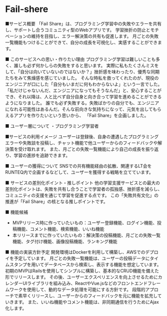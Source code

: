 # Fail-shere

■サービス概要
「Fail Share」は、プログラミング学習中の失敗やエラーを共有し、サポートし合うコミュニティ型のWebアプリです。
学習挫折の防止とモチベーションの維持を目指し、エラー解決策の共有も促進します。
月ごとの失敗一覧機能もつけることができて、自分の成長を可視化し、実感することができます。

■ このサービスへの思い・作りたい理由
プログラミング学習は難しいことも多く、誰しも必ず何かしらの失敗をすると思います。
実際に私もたくさんミスをして、「自分は向いていないのではないか？」挫折感を味わったり、優秀な同期たちをみて焦燥感を感じていました。
そんな時私を救ってくれたのが、現役のエンジニアが口にした「自分もいまだに何もわからないよ」という一言でした。
「私だけじゃないんだ、エンジニアになってもそうなんだ」と、安心することができ、それ以降は、人と比べず自分自身と向き合って学習を進めることができるようになりました。
誰でも必ず失敗する。失敗ばかりの自分でも、エンジニアになれる可能性はあるんだ。そんな前向きな気持ちになって、元気を出してもらえるアプリを作りたいという思いから、
「Fail Share」を企画しました。

■ ユーザー層について
・プログラミング学習者

■サービスの利用イメージ
ユーザーは登録後、自身の遭遇したプログラミングエラーや失敗談を投稿し、チャット機能で他ユーザーからのフィードバックや解決策を受け取れます。
また、月ごとの失敗一覧機能により自己の成長を振り返り、学習の進捗を追跡できます。

■ ユーザーの獲得について
SNSでの共有機能経由の拡散、関連するLT会をRUNTEQ内で企画するなどして、ユーザーを獲得する戦略を立てています。

■ サービスの差別化ポイント・推しポイント
他の学習支援サービスとの最大の差別化ポイントは、失敗を共有し合うことで学習者の孤独感、挫折感を減らし、コミュニティの支援を通じて学習を促進する点です。
この「失敗共有文化」の推進が「Fail Share」の核となる推しポイントです。

■ 機能候補
- MVPリリース時に作っていたいもの：ユーザー登録機能、ログイン機能、投稿機能、コメント機能、検索機能、いいね機能
- 本リリースまでに作っていたいもの：解決策の投稿機能、月ごとの失敗一覧機能、タグ付け機能、画像投稿機能、ランキング機能

■ 機能の実装方針予定
開発環境はDockerを利用して構築し、AWSでのデプロイを予定しています。
月ごとの失敗一覧機能は、ユーザーの投稿データにタイムスタンプを用いてデータベースから検索し、表示する機能を想定しています。
初期のMVPはRailsを使用してシンプルに構築し、基本的なCRUD機能を備えた形でリリースします。
その後、ユーザーエクスペリエンスを向上させるためにカレンダーUIライブラリを組み込み、ReactやVue.jsなどのフロントエンドフレームワークを使用して、動的なデータ処理を可能にする方針です。
段階的アプローチで素早くリリースし、ユーザーからのフィードバックを元に機能を拡充していきます。
また、いいね機能やコメント機能は、非同期通信を行うためにAjax化します。